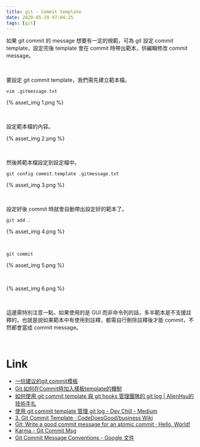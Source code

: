 ```yaml
---
title: git - Commit template
date: 2020-05-29 07:04:25
tags: [git]
---
```


如果 git commit 的 message 想要有一定的規範，可為 git 設定 commit template，設定完後 template 會在 commit 時帶出範本，供編輯修改 commit message。  

<!-- More -->

<br>


要設定 git commit template，我們需先建立範本檔。  

    vim .gitmessage.txt

{% asset_img 1.png %}

<br>


設定範本檔的內容。  

{% asset_img 2.png %}

<br>


然後將範本檔設定到設定檔中。  

    git config commit.template .gitmessage.txt

{% asset_img 3.png %}

<br>


設定好後 commit 時就會自動帶出設定好的範本了。  

    git add .

{% asset_img 4.png %}

<br>


    git commit

{% asset_img 5.png %}

<br>


{% asset_img 6.png %}

<br>


這邊需特別注意一點，如果使用的是 GUI 而非命令列的話，多半範本是不支援註釋的，也就是說如果範本中有使用到註釋，都需自行刪除註釋後才能 commit，不然都會當成 commit message。  

<br>


Link
====
* [一份建议的git commit模板](https://gist.github.com/jmaxhu/8e7fb69a7dcec1b9b953)
* [Git 如何在Commit時加入樣板template的機制](https://ukyoappdev.blogspot.com/2018/03/git-committemplate.html)
* [如何使用 git commit template 與 git hooks 管理團隊的 git log | AllenHsu的技術手扎](https://allen-hsu.github.io/2017/07/02/git-message-template-and-githook/)
* [使用 git commit template 管理 git log - Dev Chill - Medium](https://medium.com/dev-chill/%E4%BD%BF%E7%94%A8-git-commit-template-%E7%AE%A1%E7%90%86-git-log-cb70f95fda2f)
* [3. Git Commit Template · CodeDoesGood/business Wiki](https://github.com/CodeDoesGood/business/wiki/3.-Git-Commit-Template)
* [Git: Write a good commit message for an atomic commit · Hello, World!](http://pre.tir.tw/008/blog/output/git-write-a-good-commit-message-for-an-atomic-commit.html)
* [Karma - Git Commit Msg](http://karma-runner.github.io/0.10/dev/git-commit-msg.html)
* [Git Commit Message Conventions - Google 文件](https://docs.google.com/document/d/1QrDFcIiPjSLDn3EL15IJygNPiHORgU1_OOAqWjiDU5Y/edit)
